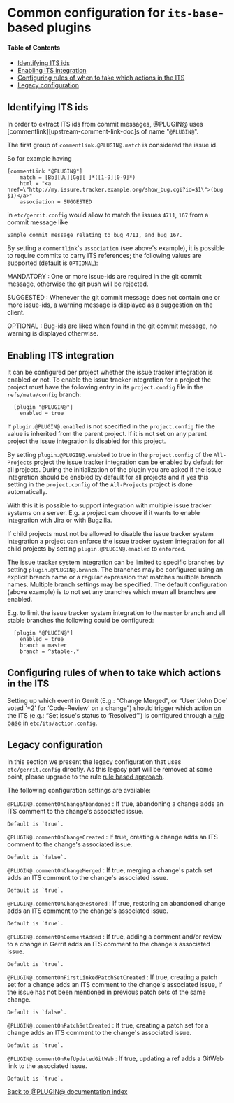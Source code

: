 Common configuration for `its-base`-based plugins
=================================================

#### Table of Contents
* [Identifying ITS ids][identifying-its-ids]
* [Enabling ITS integration][enabling-its-integration]
* [Configuring rules of when to take which actions in the ITS][configure-rules]
* [Legacy configuration][legacy-configuration]



[identifying-its-ids]: #identifying-its-ids
<a name="identifying-its-ids">Identifying ITS ids</a>
-----------------------------------------------------

In order to extract ITS ids from commit messages, @PLUGIN@ uses
[commentlink][upstream-comment-link-doc]s of name "`@PLUGIN@`".

The first group of `commentlink.@PLUGIN@.match` is considered the
issue id.

So for example having

```
[commentLink "@PLUGIN@"]
    match = [Bb][Uu][Gg][ ]*([1-9][0-9]*)
    html = "<a href=\"http://my.issure.tracker.example.org/show_bug.cgi?id=$1\">(bug $1)</a>"
    association = SUGGESTED
```

in `etc/gerrit.config` would allow to match the issues `4711`, `167`
from a commit message like

```
Sample commit message relating to bug 4711, and bug 167.
```

By setting a `commentlink`'s `association` (see above's example), it
is possible to require commits to carry ITS references; the following
values are supported (default is `OPTIONAL`):

MANDATORY
:	 One or more issue-ids are required in the git commit message, otherwise
	 the git push will be rejected.

SUGGESTED
:	 Whenever the git commit message does not contain one or more issue-ids,
	 a warning message is displayed as a suggestion on the client.

OPTIONAL
:	 Bug-ids are liked when found in the git commit message, no warning is
	 displayed otherwise.



[enabling-its-integration]: #enabling-its-integration
<a name="enabling-its-integration">Enabling ITS integration</a>
---------------------------------------------------------------

It can be configured per project whether the issue tracker
integration is enabled or not. To enable the issue tracker integration
for a project the project must have the following entry in its
`project.config` file in the `refs/meta/config` branch:

```
  [plugin "@PLUGIN@"]
    enabled = true
```

If `plugin.@PLUGIN@.enabled` is not specified in the `project.config`
file the value is inherited from the parent project. If it is not
set on any parent project the issue integration is disabled for this
project.

By setting `plugin.@PLUGIN@.enabled` to true in the `project.config`
of the `All-Projects` project the issue tracker integration can be
enabled by default for all projects. During the initialization of the
plugin you are asked if the issue integration should be enabled by
default for all projects and if yes this setting in the
`project.config` of the `All-Projects` project is done automatically.

With this it is possible to support integration with multiple
issue tracker systems on a server. E.g. a project can choose if it
wants to enable integration with Jira or with Bugzilla.

If child projects must not be allowed to disable the issue tracker
system integration a project can enforce the issue tracker system
integration for all child projects by setting
`plugin.@PLUGIN@.enabled` to `enforced`.

The issue tracker system integration can be limited to specific
branches by setting `plugin.@PLUGIN@.branch`. The branches may be
configured using an explicit branch name or a regular expression
that matches multiple branch names.  Multiple branch settings may
be specified.  The default configuration (above example) is to not
set any branches which mean all branches are enabled.

E.g. to limit the issue tracker system integration to the `master`
branch and all stable branches the following could be configured:

```
  [plugin "@PLUGIN@"]
    enabled = true
    branch = master
    branch = ^stable-.*
```



[configure-rules]: #configure-rules
<a name="configure-rules">Configuring rules of when to take which actions in the ITS</a>
----------------------------------------------------------------------------------------

Setting up which event in Gerrit (E.g.: “Change Merged”, or “User
‘John Doe’ voted ‘+2’ for ‘Code-Review’ on a change”) should trigger
which action on the ITS (e.g.: “Set issue's status to ‘Resolved’”) is
configured through a [rule base][rule-base] in
`etc/its/action.config`.

[rule-base]: config-rulebase-common.html



[legacy-configuration]: #legacy-configuration
<a name="legacy-configuration">Legacy configuration</a>
-------------------------------------------------------

In this section we present the legacy configuration that uses
`etc/gerrit.config` directly. As this legacy part will be removed at
some point, please upgrade to the rule [rule based
approach][rule-base].

The following configuration settings are available:

`@PLUGIN@.commentOnChangeAbandoned`
:	If true, abandoning a change adds an ITS comment to the change's
	associated issue.

	Default is `true`.

`@PLUGIN@.commentOnChangeCreated`
:	If true, creating a change adds an ITS comment to the change's
	associated issue.

	Default is `false`.

`@PLUGIN@.commentOnChangeMerged`
:	If true, merging a change's patch set adds an ITS comment to
	the change's associated issue.

	Default is `true`.

`@PLUGIN@.commentOnChangeRestored`
:	If true, restoring an abandoned change adds an ITS comment to
	the change's associated issue.

	Default is `true`.

`@PLUGIN@.commentOnCommentAdded`
:	If true, adding a comment and/or review to a change in Gerrit
	adds an ITS comment to the change's associated issue.

	Default is `true`.

`@PLUGIN@.commentOnFirstLinkedPatchSetCreated`
:	If true, creating a patch set for a change adds an ITS comment
	to the change's associated issue, if the issue has not been
	mentioned in previous patch sets of the same change.

	Default is `false`.

`@PLUGIN@.commentOnPatchSetCreated`
:	If true, creating a patch set for a change adds an ITS comment
	to the change's associated issue.

	Default is `true`.

`@PLUGIN@.commentOnRefUpdatedGitWeb`
:	If true, updating a ref adds a GitWeb link to the associated
	issue.

	Default is `true`.

[Back to @PLUGIN@ documentation index][index]

[index]: index.html
